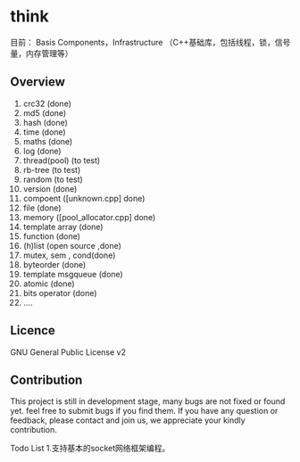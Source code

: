 think
=====
目前：
Basis Components，Infrastructure （C++基础库，包括线程，锁，信号量，内存管理等）

Overview
--------
1. crc32 (done)
2. md5  (done)
3. hash (done)
4. time (done)
5. maths (done)
6. log  (done)
7. thread(pool) (to test)
8. rb-tree (to test)
9. random (to test)
10. version (done)
11. compoent ([unknown.cpp] done)
12. file (done)
13. memory ([pool_allocator.cpp] done)
14. template array (done)
15. function (done)
16. (h)list (open source ,done)
17. mutex, sem , cond(done)
18. byteorder (done)
19. template msgqueue (done)
20. atomic (done)
21. bits operator (done)
22. ....


Licence
-------
GNU General Public License v2


Contribution
------------
This project is still in development stage, many bugs are not fixed or found yet. 
feel free to submit bugs if you find them. If you have any question or feedback, 
please contact and join us, we appreciate your kindly contribution.

Todo List
1.支持基本的socket网络框架编程。


